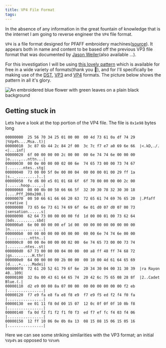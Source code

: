 ```yaml
---
title: VP4 File Format
tags:
---
```


In the absence of any information in the great fountain of knowledge that is the internet I am going to reverse engineer the `VP4` file format.

`VP4` is a file format designed for PFAFF embroidery machines([source](https://forum.embroideres.com/announcement/3-vp4-pfaff-embroidery-format/)). It appears both in name and content to be based off the previous VP3 file format that was documented by [Jason Weiler](http://www.jasonweiler.com/VP3FileFormatInfo.html)(also available ...).

For this investigation I will be using [this lovely pattern](https://forum.embroideres.com/files/file/2432-blue-flower-and-green-leaf-free-embroidery-design/) which is available for free in a wide variety of formats(thank you 💖), and for I'll specifically be making use of the [DST](blueflowle.dst), [VP3](blueflowle.vp3) and [VP4](blueflowle.vp4) formats.  The picture below shows the pattern in all it's glory.

![An embroidered blue flower with green leaves on a plain black background](flower-realistic.jpg)

## Getting stuck in


Lets have a look at the top portion of the VP4 file. The file is `0x1e98` bytes long

```
00000000  25 56 70 34 25 01 00 00  00 4d 73 61 0a df 74 29  |%Vp4%....Msa..t)|
00000010  3c 87 6b 44 2c 84 2f 00  3c 7c f7 e7 a0 69 6e 66  |<.kD,./.<|...inf|
00000020  6f 00 00 00 00 2c 00 00  00 6e 74 74 6e 00 00 00  |o....,...nttn...|
00000030  00 0e 00 00 00 02 00 6e  74 65 73 00 00 73 74 67  |.......ntes..stg|
00000040  73 00 00 5f 0e 00 00 04  00 00 00 01 00 29 ff 1a  |s.._.........)..|
00000050  fe d6 00 e5 01 01 68 6f  6f 70 00 00 00 00 2c 00  |......hoop....,.|
00000060  00 00 0b 00 50 66 66 5f  32 30 30 78 32 30 30 18  |....Pff_200x200.|
00000070  00 50 66 61 66 66 20 63  72 65 61 74 69 76 65 20  |.Pfaff creative |
00000080  73 65 6e 73 61 74 69 6f  6e 01 d0 07 d0 07 00 73  |sensation......s|
00000090  62 64 73 00 00 00 00 fd  1d 00 00 01 00 73 62 64  |bds..........sbd|
000000a0  6e 00 00 00 00 ef 1d 00  00 00 00 00 00 00 00 00  |n...............|
000000b0  00 00 00 00 00 00 00 00  00 00 6e 74 74 6e 00 00  |..........nttn..|
000000c0  00 00 0e 00 00 00 02 00  6e 74 65 73 00 00 73 74  |........ntes..st|
000000d0  67 73 00 00 00 04 00 00  00 a8 ff 48 ff 74 68 72  |gs.........H.thr|
000000e0  64 00 00 00 00 2b 00 00  00 10 00 4d 61 64 65 69  |d....+.....Madei|
000000f0  72 61 20 52 61 79 6f 6e  20 34 30 04 00 31 30 39  |ra Rayon 40..109|
00000100  32 0a 00 43 61 64 65 74  20 42 6c 75 65 08 28 8f  |2..Cadet Blue.(.|
00000110  d2 e9 00 00 8a 07 00 00  00 00 00 00 00 00 f2 eb  |................|
00000120  f7 e9 fa e8 fa e8 f8 e9  f7 e9 f5 ed f2 f4 f0 fa  |................|
00000130  ee 01 11 f8 0d 00 15 07  12 0c 0f 0f 0f 10 0b f8  |................|
00000140  fa 0d f2 f1 f2 f1 f0 f3  ed f7 ef fc f4 03 f4 06  |................|
00000150  12 ff 10 06 0e 0b 0a 13  08 15 08 15 06 15 05 16  |................|
```

Here we can see some striking similarities with the VP3 format; an initial `%Vp4%` as opposed to `%Vsm%`
